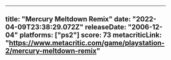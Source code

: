 
---
title: "Mercury Meltdown Remix"
date: "2022-04-09T23:38:29.072Z"
releaseDate: "2006-12-04"
platforms: ["ps2"]
score: 73
metacriticLink: "https://www.metacritic.com/game/playstation-2/mercury-meltdown-remix"
---
